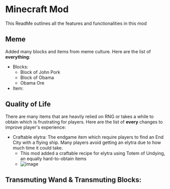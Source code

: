 # Minecraft Mod
This ReadMe outlines all the features and functionalities in this mod

## Meme
Added many blocks and items from meme culture. Here are the list of **everything**:
- Blocks:
  - Block of John Pork
  - Block of Obama
  - Obama Ore
- Item:

## Quality of Life
There are many items that are heavily relied on RNG or takes a while to obtain which is frustrating for players. Here are the list of **every** changes to improve player's experience:
- Craftable elytra: The endgame item which require players to find an End City with a flying ship. Many players avoid getting an elytra due to how much time it could take.
  - This mod added a craftable recipe for elytra using Totem of Undying, an equally hard-to-obtain items
  - ![image](https://github.com/user-attachments/assets/b1ae92d9-8ee8-4a08-b58f-5e39340c45b8)


## Transmuting Wand & Transmuting Blocks:

